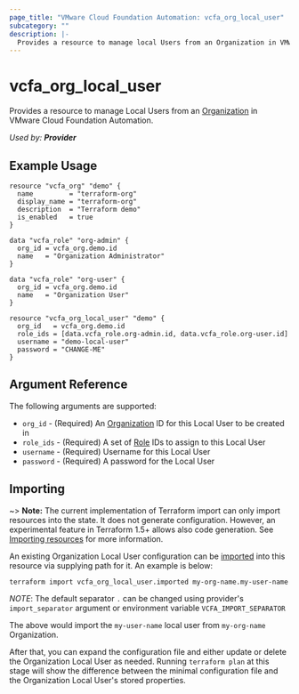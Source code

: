 ```yaml
---
page_title: "VMware Cloud Foundation Automation: vcfa_org_local_user"
subcategory: ""
description: |-
  Provides a resource to manage local Users from an Organization in VMware Cloud Foundation Automation.
---
```


# vcfa_org_local_user

Provides a resource to manage Local Users from an [Organization][vcfa_org] in VMware Cloud Foundation Automation.

_Used by: **Provider**_

## Example Usage

```hcl
resource "vcfa_org" "demo" {
  name         = "terraform-org"
  display_name = "terraform-org"
  description  = "Terraform demo"
  is_enabled   = true
}

data "vcfa_role" "org-admin" {
  org_id = vcfa_org.demo.id
  name   = "Organization Administrator"
}

data "vcfa_role" "org-user" {
  org_id = vcfa_org.demo.id
  name   = "Organization User"
}

resource "vcfa_org_local_user" "demo" {
  org_id   = vcfa_org.demo.id
  role_ids = [data.vcfa_role.org-admin.id, data.vcfa_role.org-user.id]
  username = "demo-local-user"
  password = "CHANGE-ME"
}
```

## Argument Reference

The following arguments are supported:

- `org_id` - (Required) An [Organization][vcfa_org] ID for this Local User to be created in 
- `role_ids` - (Required) A set of [Role][vcfa_global_role] IDs to assign to this Local User
- `username` - (Required) Username for this Local User
- `password` - (Required) A password for the Local User

## Importing

~> **Note:** The current implementation of Terraform import can only import resources into the
state. It does not generate configuration. However, an experimental feature in Terraform 1.5+ allows
also code generation. See [Importing resources][importing-resources] for more information.

An existing Organization Local User configuration can be [imported][docs-import] into this resource via
supplying path for it. An example is below:

```
terraform import vcfa_org_local_user.imported my-org-name.my-user-name
```

_NOTE_: The default separator `.` can be changed using provider's `import_separator` argument or environment variable `VCFA_IMPORT_SEPARATOR`

The above would import the `my-user-name` local user from  `my-org-name` Organization.

After that, you can expand the configuration file and either update or delete the Organization Local User as needed. Running `terraform plan`
at this stage will show the difference between the minimal configuration file and the Organization Local User's stored properties.

[docs-import]: https://www.terraform.io/docs/import
[importing-resources]: /providers/vmware/vcfa/latest/docs/guides/importing_resources
[vcfa_org]: /providers/vmware/vcfa/latest/docs/resources/org
[vcfa_global_role]: /providers/vmware/vcfa/latest/docs/resources/global_role